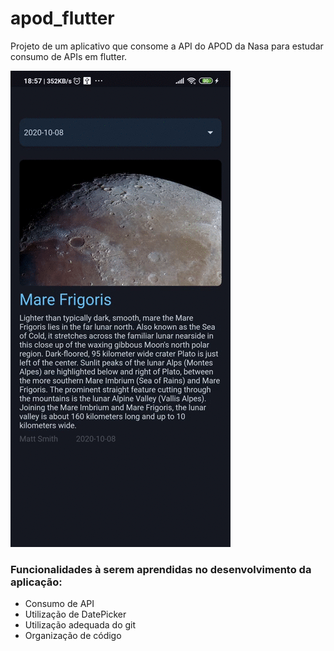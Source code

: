 # apod_flutter

Projeto de um aplicativo que consome a API do APOD da Nasa para estudar consumo de APIs em flutter.

![Demo](Screenrecorder-2020-10-15-18-57-54-227.gif)

### Funcionalidades à serem aprendidas no desenvolvimento da aplicação:
- Consumo de API
- Utilização de DatePicker
- Utilização adequada do git
- Organização de código

